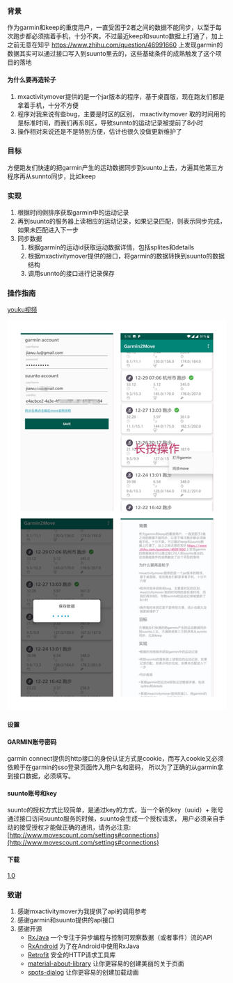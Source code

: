 ### 背景

作为garmin和keep的重度用户，一直受困于2者之间的数据不能同步，以至于每次跑步都必须揣着手机，十分不爽。不过最近keep和suunto数据上打通了，加上之前无意在知乎 https://www.zhihu.com/question/46991660 上发现garmin的数据其实可以通过接口写入到suunto里去的，这些基础条件的成熟触发了这个项目的落地

#### 为什么要再造轮子

1. mxactivitymover提供的是一个jar版本的程序，基于桌面版，现在跑友们都是拿着手机，十分不方便
2. 程序对我来说有些bug，主要是时区的区别， mxactivitymover 取的时间用的是标准时间，而我们再东8区，导致sunnto的运动记录被提前了8小时
3. 操作相对来说还是不是特别方便，估计也很久没做更新维护了

### 目标

方便跑友们快速的把garmin产生的运动数据同步到suunto上去，方遍其他第三方程序再从sunnto同步，比如keep

### 实现

1. 根据时间倒排序获取garmin中的运动记录
2. 再到suunto的服务器上读相应的运动记录，如果记录匹配，则表示同步完成，如果未匹配进入下一步
3. 同步数据
	1. 根据garmin的运动id获取运动数据详情，包括splites和details
	2. 根据mxactivitymover提供的接口，将garmin的数据转换到suunto的数据结构
	3. 调用sunnto的接口进行记录保存

### 操作指南

[youku视频](https://v.youku.com/v_show/id_XMzk5NzAzMDA2OA==.html)

![actions](./apks/mix.jpg)


#### 设置

#### GARMIN账号密码

garmin connect提供的http接口的身份认证方式是cookie，而写入cookie又必须依赖于在garmin的sso登录页面传入用户名和密码，
所以为了正确的从garmin拿到接口数据，必须填写。

#### suunto账号和key

suunto的授权方式比较简单，是通过key的方式，当一个新的key（uuid）+ 账号 通过接口访问suunto服务的时候，suunto会生成一个授权请求，
用户必须亲自手动的接受授权才能做正确的通讯，请务必注意:
[http://www.movescount.com/settings#connections](http://www.movescount.com/settings#connections)

#### 下载

[1.0](./apks/g2m-1.0.apk)

### 致谢

1. 感谢mxactivitymover为我提供了api的调用参考
2. 感谢garmin和suunto提供的api接口
3. 感谢开源
	* [RxJava](https://github.com/ReactiveX/RxJava) 一个专注于异步编程与控制可观察数据（或者事件）流的API
	* [RxAndroid](https://github.com/ReactiveX/RxAndroid) 为了在Android中使用RxJava
	* [Retrofit](https://github.com/square/retrofit) 安全的HTTP请求工具库
	* [material-about-library](https://github.com/daniel-stoneuk/material-about-library) 让你更容易的创建美丽的关于页面
	* [spots-dialog](https://github.com/d-max/spots-dialog) 让你更容易的创建加载动画
